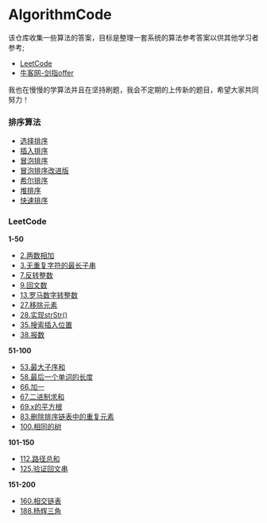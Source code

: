# AlgorithmCode

该仓库收集一些算法的答案，目标是整理一套系统的算法参考答案以供其他学习者参考;

- [LeetCode](https://leetcode-cn.com/problemset/all/)
- [牛客网-剑指offer](https://www.nowcoder.com/ta/coding-interviews?page=1)

我也在慢慢的学算法并且在坚持刷题，我会不定期的上传新的题目，希望大家共同努力！

### 排序算法

- [选择排序](https://github.com/zfman/AlgorithmCode/blob/master/src/sort/Selection.java)
- [插入排序](https://github.com/zfman/AlgorithmCode/blob/master/src/sort/Insertion.java)
- [冒泡排序](https://github.com/zfman/AlgorithmCode/blob/master/src/sort/Buddle.java)
- [冒泡排序改进版](https://github.com/zfman/AlgorithmCode/blob/master/src/sort/Buddle2.java)
- [希尔排序](https://github.com/zfman/AlgorithmCode/blob/master/src/sort/Shell.java)
- [堆排序]()
- [快速排序]()

### LeetCode

**1-50**

- [2.两数相加](https://github.com/zfman/AlgorithmCode/blob/master/src/leetcode/all/solution50/Solution2.java)
- [3.无重复字符的最长子串](https://github.com/zfman/AlgorithmCode/blob/master/src/leetcode/all/solution50/Solution3.java)
- [7.反转整数](https://github.com/zfman/AlgorithmCode/blob/master/src/leetcode/all/solution50/Solution7.java)
- [9.回文数](https://github.com/zfman/AlgorithmCode/blob/master/src/leetcode/all/solution50/Solution9.java)
- [13.罗马数字转整数](https://github.com/zfman/AlgorithmCode/blob/master/src/leetcode/all/solution50/Solution13.java)
- [27.移除元素](https://github.com/zfman/AlgorithmCode/blob/master/src/leetcode/all/solution50/Solution27.java)
- [28.实现strStr()](https://github.com/zfman/AlgorithmCode/blob/master/src/leetcode/all/solution50/Solution28.java)
- [35.搜索插入位置](https://github.com/zfman/AlgorithmCode/blob/master/src/leetcode/all/solution50/Solution35.java)
- [38.报数](https://github.com/zfman/AlgorithmCode/blob/master/src/leetcode/all/solution50/Solution38.java)

**51-100**

- [53.最大子序和](https://github.com/zfman/AlgorithmCode/blob/master/src/leetcode/all/solution100/Solution53.java)
- [58.最后一个单词的长度](https://github.com/zfman/AlgorithmCode/blob/master/src/leetcode/all/solution100/Solution58.java)
- [66.加一](https://github.com/zfman/AlgorithmCode/blob/master/src/leetcode/all/solution100/Solution66.java)
- [67.二进制求和](https://github.com/zfman/AlgorithmCode/blob/master/src/leetcode/all/solution100/Solution67.java)
- [69.x的平方根](https://github.com/zfman/AlgorithmCode/blob/master/src/leetcode/all/solution100/Solution69.java)
- [83.删除排序链表中的重复元素](https://github.com/zfman/AlgorithmCode/blob/master/src/leetcode/all/solution100/Solution83.java)
- [100.相同的树](https://github.com/zfman/AlgorithmCode/blob/master/src/leetcode/all/solution100/Solution100.java)

**101-150**

- [112.路径总和](https://github.com/zfman/AlgorithmCode/blob/master/src/leetcode/all/solution150/Solution112.java)
- [125.验证回文串](https://github.com/zfman/AlgorithmCode/blob/master/src/leetcode/all/solution150/Solution125.java)

**151-200**

- [160.相交链表](https://github.com/zfman/AlgorithmCode/blob/master/src/leetcode/all/solution200/Solution160.java)
- [188.杨辉三角](https://github.com/zfman/AlgorithmCode/blob/master/src/leetcode/all/solution200/Solution188.java)
